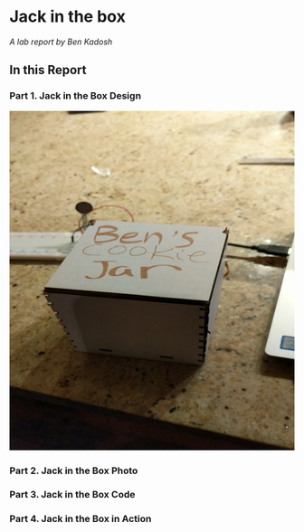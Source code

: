 # Jack in the box

*A lab report by Ben Kadosh*

## In this Report

### Part 1. Jack in the Box Design

<img src="https://github.com/BenKadosh1/IDD-Fa19-Lab5/blob/master/Jack_In_The_Box_BK.jpg" width=600 height=600>

### Part 2. Jack in the Box Photo


### Part 3. Jack in the Box Code



### Part 4. Jack in the Box in Action

